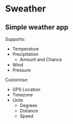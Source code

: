 # Sweather

## Simple weather app

Supports:
- Temperature
- Precipitation
  - Amount and Chance
- Wind
- Pressure

Customise:
- GPS Location
- Timezone
- Units
  - Degrees
  - Distance
  - Speed
